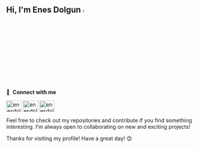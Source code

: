 ## Hi, I'm Enes Dolgun <a href="https://www.gautamkrishnar.com/"><img src="https://media.giphy.com/media/hvRJCLFzcasrR4ia7z/giphy.gif" width="5%"></a>
 
🔗 &nbsp;**Connect with me**
<p align="left">
<a href="https://www.linkedin.com/in/enes-dolgun-b7094b296/" target="blank"><img align="center" src="https://static.licdn.com/aero-v1/sc/h/5bukxbhy9xsil5mb7c2wulfbx" alt="enesdolgun" height="30" width="40" /></a>
<a href="mailto:enesdolgun33@gmail.com" target="blank"><img align="center" src="https://static.licdn.com/aero-v1/sc/h/90y3av2ns08iojcadywbxioqh" alt="enesdolgun" height="30" width="40" /></a>
<a href="https://instagram.com/enesdolgun10" target="blank"><img align="center" src="https://raw.githubusercontent.com/rahuldkjain/github-profile-readme-generator/master/src/images/icons/Social/instagram.svg" alt="enesdolgun" height="30" width="40" /></a>
</p>



Feel free to check out my repositories and contribute if you find something interesting. I'm always open to collaborating on new and exciting projects!

Thanks for visiting my profile! Have a great day! 😊
